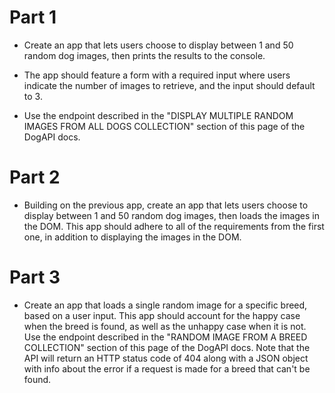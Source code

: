 
# Part 1
- Create an app that lets users choose to display between 1 and 50 random dog images, then prints the results to the console.

- The app should feature a form with a required input where users indicate the number of images to retrieve, and the input should default to 3.

- Use the endpoint described in the "DISPLAY MULTIPLE RANDOM IMAGES FROM ALL DOGS COLLECTION" section of this page of the DogAPI docs.

# Part 2
- Building on the previous app, create an app that lets users choose to display between 1 and 50 random dog images, then loads the images in the DOM. This app should adhere to all of the requirements from the first one, in addition to displaying the images in the DOM.

# Part 3
- Create an app that loads a single random image for a specific breed, based on a user input. This app should account for the happy case when the breed is found, as well as the unhappy case when it is not. Use the endpoint described in the "RANDOM IMAGE FROM A BREED COLLECTION" section of this page of the DogAPI docs. Note that the API will return an HTTP status code of 404 along with a JSON object with info about the error if a request is made for a breed that can't be found.

